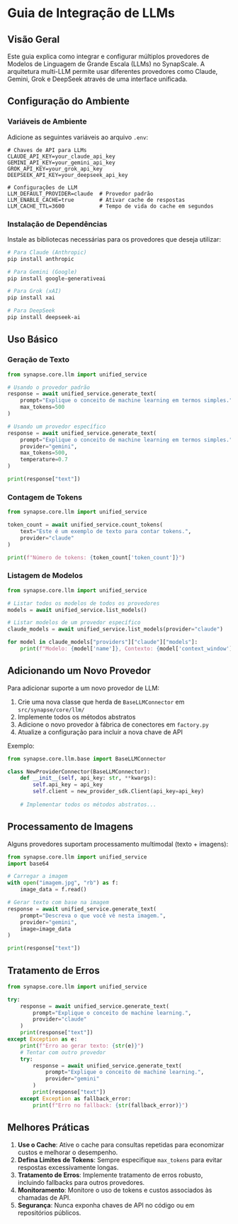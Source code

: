 # Guia de Integração de LLMs

## Visão Geral

Este guia explica como integrar e configurar múltiplos provedores de Modelos de Linguagem de Grande Escala (LLMs) no SynapScale. A arquitetura multi-LLM permite usar diferentes provedores como Claude, Gemini, Grok e DeepSeek através de uma interface unificada.

## Configuração do Ambiente

### Variáveis de Ambiente

Adicione as seguintes variáveis ao arquivo `.env`:

```
# Chaves de API para LLMs
CLAUDE_API_KEY=your_claude_api_key
GEMINI_API_KEY=your_gemini_api_key
GROK_API_KEY=your_grok_api_key
DEEPSEEK_API_KEY=your_deepseek_api_key

# Configurações de LLM
LLM_DEFAULT_PROVIDER=claude  # Provedor padrão
LLM_ENABLE_CACHE=true        # Ativar cache de respostas
LLM_CACHE_TTL=3600           # Tempo de vida do cache em segundos
```

### Instalação de Dependências

Instale as bibliotecas necessárias para os provedores que deseja utilizar:

```bash
# Para Claude (Anthropic)
pip install anthropic

# Para Gemini (Google)
pip install google-generativeai

# Para Grok (xAI)
pip install xai

# Para DeepSeek
pip install deepseek-ai
```

## Uso Básico

### Geração de Texto

```python
from synapse.core.llm import unified_service

# Usando o provedor padrão
response = await unified_service.generate_text(
    prompt="Explique o conceito de machine learning em termos simples.",
    max_tokens=500
)

# Usando um provedor específico
response = await unified_service.generate_text(
    prompt="Explique o conceito de machine learning em termos simples.",
    provider="gemini",
    max_tokens=500,
    temperature=0.7
)

print(response["text"])
```

### Contagem de Tokens

```python
from synapse.core.llm import unified_service

token_count = await unified_service.count_tokens(
    text="Este é um exemplo de texto para contar tokens.",
    provider="claude"
)

print(f"Número de tokens: {token_count['token_count']}")
```

### Listagem de Modelos

```python
from synapse.core.llm import unified_service

# Listar todos os modelos de todos os provedores
models = await unified_service.list_models()

# Listar modelos de um provedor específico
claude_models = await unified_service.list_models(provider="claude")

for model in claude_models["providers"]["claude"]["models"]:
    print(f"Modelo: {model['name']}, Contexto: {model['context_window']} tokens")
```

## Adicionando um Novo Provedor

Para adicionar suporte a um novo provedor de LLM:

1. Crie uma nova classe que herda de `BaseLLMConnector` em `src/synapse/core/llm/`
2. Implemente todos os métodos abstratos
3. Adicione o novo provedor à fábrica de conectores em `factory.py`
4. Atualize a configuração para incluir a nova chave de API

Exemplo:

```python
from synapse.core.llm.base import BaseLLMConnector

class NewProviderConnector(BaseLLMConnector):
    def __init__(self, api_key: str, **kwargs):
        self.api_key = api_key
        self.client = new_provider_sdk.Client(api_key=api_key)
        
    # Implementar todos os métodos abstratos...
```

## Processamento de Imagens

Alguns provedores suportam processamento multimodal (texto + imagens):

```python
from synapse.core.llm import unified_service
import base64

# Carregar a imagem
with open("imagem.jpg", "rb") as f:
    image_data = f.read()

# Gerar texto com base na imagem
response = await unified_service.generate_text(
    prompt="Descreva o que você vê nesta imagem.",
    provider="gemini",
    image=image_data
)

print(response["text"])
```

## Tratamento de Erros

```python
from synapse.core.llm import unified_service

try:
    response = await unified_service.generate_text(
        prompt="Explique o conceito de machine learning.",
        provider="claude"
    )
    print(response["text"])
except Exception as e:
    print(f"Erro ao gerar texto: {str(e)}")
    # Tentar com outro provedor
    try:
        response = await unified_service.generate_text(
            prompt="Explique o conceito de machine learning.",
            provider="gemini"
        )
        print(response["text"])
    except Exception as fallback_error:
        print(f"Erro no fallback: {str(fallback_error)}")
```

## Melhores Práticas

1. **Use o Cache**: Ative o cache para consultas repetidas para economizar custos e melhorar o desempenho.
2. **Defina Limites de Tokens**: Sempre especifique `max_tokens` para evitar respostas excessivamente longas.
3. **Tratamento de Erros**: Implemente tratamento de erros robusto, incluindo fallbacks para outros provedores.
4. **Monitoramento**: Monitore o uso de tokens e custos associados às chamadas de API.
5. **Segurança**: Nunca exponha chaves de API no código ou em repositórios públicos.

